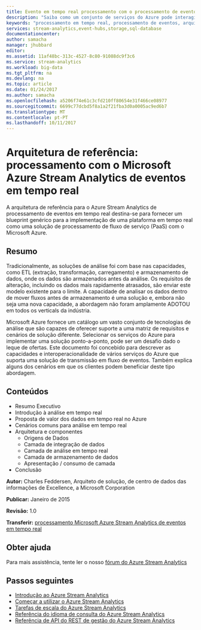 ```yaml
---
title: Evento em tempo real processamento com o processamento de eventos do Stream Analytics | Microsoft Docs
description: "Saiba como um conjunto de serviços do Azure pode interagir para ativar o processamento de eventos em tempo real e a análise."
keywords: "processamento em tempo real, processamento de eventos, arquitetura de referência"
services: stream-analytics,event-hubs,storage,sql-database
documentationcenter: 
author: samacha
manager: jhubbard
editor: 
ms.assetid: 11af48bc-313c-4527-8c80-91088dc9f3c6
ms.service: stream-analytics
ms.workload: big-data
ms.tgt_pltfrm: na
ms.devlang: na
ms.topic: article
ms.date: 01/24/2017
ms.author: samacha
ms.openlocfilehash: a5206f74e61c3cfd210ff80654e31f466ce08977
ms.sourcegitcommit: 6699c77dcbd5f8a1a2f21fba3d0a0005ac9ed6b7
ms.translationtype: MT
ms.contentlocale: pt-PT
ms.lasthandoff: 10/11/2017
---
```

# <a name="reference-architecture-real-time-event-processing-with-microsoft-azure-stream-analytics"></a>Arquitetura de referência: processamento com o Microsoft Azure Stream Analytics de eventos em tempo real
A arquitetura de referência para o Azure Stream Analytics de processamento de eventos em tempo real destina-se para fornecer um blueprint genérico para a implementação de uma plataforma em tempo real como uma solução de processamento de fluxo de serviço (PaaS) com o Microsoft Azure.

## <a name="summary"></a>Resumo
Tradicionalmente, as soluções de análise foi com base nas capacidades, como ETL (extração, transformação, carregamento) e armazenamento de dados, onde os dados são armazenados antes da análise. Os requisitos de alteração, incluindo os dados mais rapidamente atrasados, são enviar este modelo existente para o limite. A capacidade de analisar os dados dentro de mover fluxos antes de armazenamento é uma solução e, embora não seja uma nova capacidade, a abordagem não foram amplamente ADOTOU em todos os verticals da indústria. 

Microsoft Azure fornece um catálogo um vasto conjunto de tecnologias de análise que são capazes de oferecer suporte a uma matriz de requisitos e cenários de solução diferente. Selecionar os serviços do Azure para implementar uma solução ponto-a-ponto, pode ser um desafio dado o leque de ofertas. Este documento foi concebido para descrever as capacidades e interoperacionalidade de vários serviços do Azure que suporta uma solução de transmissão em fluxo de eventos. Também explica alguns dos cenários em que os clientes podem beneficiar deste tipo abordagem.

## <a name="contents"></a>Conteúdos
* Resumo Executivo
* Introdução à análise em tempo real
* Proposta de valor dos dados em tempo real no Azure
* Cenários comuns para análise em tempo real
* Arquitetura e componentes
  * Origens de Dados
  * Camada de integração de dados
  * Camada de análise em tempo real
  * Camada de armazenamento de dados
  * Apresentação / consumo de camada
* Conclusão

**Autor:** Charles Feddersen, Arquiteto de solução, de centro de dados das informações de Excellence, a Microsoft Corporation

**Publicar:** Janeiro de 2015

**Revisão:** 1.0

**Transferir:** [processamento Microsoft Azure Stream Analytics de eventos em tempo real](http://download.microsoft.com/download/6/2/3/623924DE-B083-4561-9624-C1AB62B5F82B/real-time-event-processing-with-microsoft-azure-stream-analytics.pdf)

## <a name="get-help"></a>Obter ajuda
Para mais assistência, tente ler o nosso [fórum do Azure Stream Analytics](https://social.msdn.microsoft.com/Forums/en-US/home?forum=AzureStreamAnalytics)

## <a name="next-steps"></a>Passos seguintes
* [Introdução ao Azure Stream Analytics](stream-analytics-introduction.md)
* [Começar a utilizar o Azure Stream Analytics](stream-analytics-real-time-fraud-detection.md)
* [Tarefas de escala do Azure Stream Analytics](stream-analytics-scale-jobs.md)
* [Referência do idioma de consulta do Azure Stream Analytics](https://msdn.microsoft.com/library/azure/dn834998.aspx)
* [Referência de API do REST de gestão do Azure Stream Analytics](https://msdn.microsoft.com/library/azure/dn835031.aspx)

